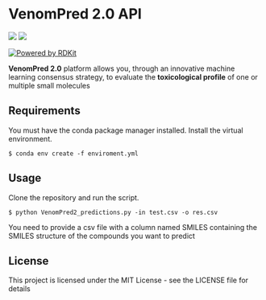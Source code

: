 # VenomPred 2.0 API
 ![](http://www.mmvsl.it/wp/wp-content/uploads/2022/08/mmvsl_2022_lr.png) ![](http://www.mmvsl.it/wp/wp-content/uploads/2022/02/logo_web.png) 
 
[![Powered by RDKit](https://img.shields.io/badge/Powered%20by-RDKit-3838ff.svg?logo=data:image/png;base64,iVBORw0KGgoAAAANSUhEUgAAABAAAAAQBAMAAADt3eJSAAAABGdBTUEAALGPC/xhBQAAACBjSFJNAAB6JgAAgIQAAPoAAACA6AAAdTAAAOpgAAA6mAAAF3CculE8AAAAFVBMVEXc3NwUFP8UPP9kZP+MjP+0tP////9ZXZotAAAAAXRSTlMAQObYZgAAAAFiS0dEBmFmuH0AAAAHdElNRQfmAwsPGi+MyC9RAAAAQElEQVQI12NgQABGQUEBMENISUkRLKBsbGwEEhIyBgJFsICLC0iIUdnExcUZwnANQWfApKCK4doRBsKtQFgKAQC5Ww1JEHSEkAAAACV0RVh0ZGF0ZTpjcmVhdGUAMjAyMi0wMy0xMVQxNToyNjo0NyswMDowMDzr2J4AAAAldEVYdGRhdGU6bW9kaWZ5ADIwMjItMDMtMTFUMTU6MjY6NDcrMDA6MDBNtmAiAAAAAElFTkSuQmCC)](https://www.rdkit.org/)

**VenomPred 2.0** platform allows you, through an innovative machine learning consensus strategy, to evaluate  the **toxicological profile** of one or multiple small molecules 

## Requirements

You must have the conda package manager installed.
Install the virtual environment.
```
$ conda env create -f enviroment.yml
```

## Usage

Clone the repository and run the script.
```
$ python VenomPred2_predictions.py -in test.csv -o res.csv 
```
You need to provide a csv file with a column named SMILES containing the SMILES structure of the compounds you want to predict

## License

This project is licensed under the MIT License - see the LICENSE file for details

